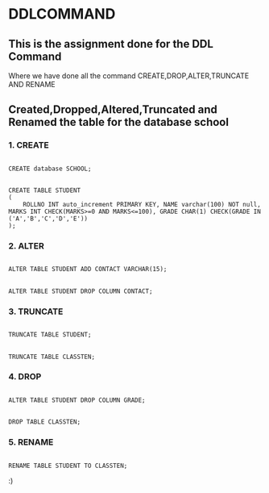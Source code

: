 # DDLCOMMAND
## This is the assignment done for the DDL Command

Where we have done all the command CREATE,DROP,ALTER,TRUNCATE AND RENAME

## Created,Dropped,Altered,Truncated and Renamed the table for the database school
### 1. CREATE
##
  	CREATE database SCHOOL;
##
  	CREATE TABLE STUDENT
   	(
		ROLLNO INT auto_increment PRIMARY KEY, NAME varchar(100) NOT null, MARKS INT CHECK(MARKS>=0 AND MARKS<=100), GRADE CHAR(1) CHECK(GRADE IN ('A','B','C','D','E'))
	);

### 2. ALTER
##
	ALTER TABLE STUDENT ADD CONTACT VARCHAR(15);
##
  	ALTER TABLE STUDENT DROP COLUMN CONTACT;

### 3. TRUNCATE
##
  	TRUNCATE TABLE STUDENT;
##
  	TRUNCATE TABLE CLASSTEN;

### 4. DROP
##
  	ALTER TABLE STUDENT DROP COLUMN GRADE;
##
  	DROP TABLE CLASSTEN;

### 5. RENAME
##
  	RENAME TABLE STUDENT TO CLASSTEN;

:)
